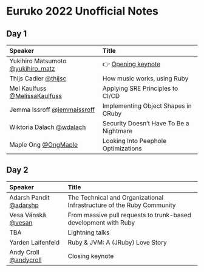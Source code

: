 # Euruko 2022 Unofficial Notes

## Day 1

| Speaker                                                      | Title                                              |
| :----------------------------------------------------------- | :------------------------------------------------- |
| Yukihiro Matsumoto [@yukihiro_matz](https://twitter.com/yukihiro_matz) | 👉 [Opening keynote](talks/0101_opening_keynote.md) |
| Thijs Cadier [@thijsc](https://twitter.com/thijsc)           | How music works, using Ruby                        |
| Mel Kaulfuss [@MelissaKaulfuss](https://twitter.com/MelissaKaulfuss) | Applying SRE Principles to CI/CD                   |
| Jemma Issroff [@jemmaissroff](https://twitter.com/jemmaissroff) | Implementing Object Shapes in CRuby                |
| Wiktoria Dalach [@wdalach](https://twitter.com/wdalach)      | Security Doesn’t Have To Be a Nightmare            |
| Maple Ong [@OngMaple](https://twitter.com/OngMaple)          | Looking Into Peephole Optimizations                |

## Day 2

| Speaker                                                | Title                                                        |
| :----------------------------------------------------- | :----------------------------------------------------------- |
| Adarsh Pandit [@adarshp](https://twitter.com/adarshp)  | The Technical and Organizational Infrastructure of the Ruby Community |
| Vesa Vänskä   [@vesan](https://twitter.com/vesan)      | From massive pull requests to trunk-based development with Ruby |
| TBA                                                    | Lightning talks                                              |
| Yarden Laifenfeld                                      | Ruby & JVM: A (JRuby) Love Story                             |
| Andy Croll [@andycroll](https://twitter.com/andycroll) | Closing keynote                                              |

